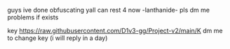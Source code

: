 guys ive done obfuscating yall can rest 4 now
-lanthanide-
pls dm me problems if exists



key https://raw.githubusercontent.com/D1v3-gg/Project-v2/main/K
dm me to change key (i will reply in a day)
